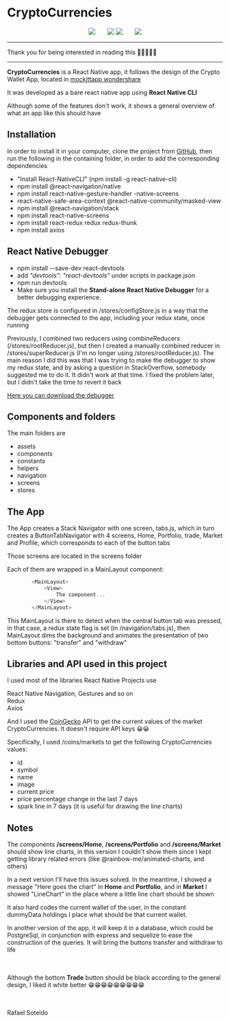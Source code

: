 # CryptoCurrencies

<p align="center">
  <img src="https://tinyimg.io/i/yoAvdAE.png">
  &nbsp;&nbsp;&nbsp;&nbsp;&nbsp;
  <img src="https://tinyimg.io/i/UBXkhAA.png">
  <img src="https://tinyimg.io/i/6jnVRRX.png">
  &nbsp;&nbsp;&nbsp;&nbsp;&nbsp;
  <img src="https://tinyimg.io/i/Um9gH8b.png">
</p>

---
Thank you for being interested in reading this 🥰🥰🥰🥰🥰

---

**CryptoCurrencies** is a React Native app, it follows the design of the Crypto Wallet App, located in [mockittapp wondershare](https://mockittapp.wondershare.com/community/mtkk714ek03lp18?title=crypto-wallet-app)

It was developed as a bare react native app using **React Native CLI**

Although some of the features don't work, it shows a general overview of what an app like this should have

## Installation

In order to install it in your computer, clone the project from [GitHub](https://github.com/rafaelsoteldosilva/CryptoCurrencies), then run the following in the containing folder, in order to add the corresponding dependencies

- "Install React-NativeCLI" (npm install -g react-native-cli)  
- npm install @react-navigation/native  
- npm install react-native-gesture-handler -native-screens  
- react-native-safe-area-context @react-native-community/masked-view  
- npm install @react-navigation/stack  
- npm install react-native-screens  
- npm install react-redux redux redux-thunk  
- npm install axios  

## React Native Debugger

- npm install --save-dev react-devtools  
- add *"devtools": "react-devtools"* under scripts in package.json  
- npm run devtools  
- Make sure you install the **Stand-alone React Native Debugger** for a better debugging experience.

The redux store is configured in /stores/configStore.js in a way that the debugger gets connected to the app, including your redux state, once running

Previously, I combined two reducers using combineReducers (/stores/rootReducer.js), but then I created a manually combined reducer in /stores/superReducer.js (I'm no longer using /stores/rootReducer.js). The main reason I did this was that I was trying to make the debugger to show my redux state, and by asking a question in StackOverflow, somebody suggested me to do it. It didn't work at that time. I fixed the problem later, but I didn't take the time to revert it back

[Here you can download the debugger](https://github.com/jhen0409/react-native-debugger/releases)

## Components and folders

The main folders are

* assets
* components
* constants
* helpers
* navigation
* screens
* stores

## The App

The App creates a Stack Navigator with one screen, tabs.js, which in turn creates a ButtonTabNavigator with 4 screens, Home, Portfolio, trade, Market and Profile, which corresponds to each of the button tabs

Those screens are located in the screens folder

Each of them are wrapped in a MainLayout component:

```js
        <MainLayout>
            <View>
                The component...
            </View>
        </MainLayout>
```

This MainLayout is there to detect when the central button tab was pressed, in that case, a redux state flag is set (in /navigation/tabs.js), then MainLayout dims the background and animates the presentation of two bottom buttons: "transfer" and "withdraw"

## Libraries and API used in this project

I used most of the libraries React Native Projects use

React Native Navigation, Gestures and so on  
Redux  
Axios  

And I used the [CoinGecko](https://www.coingecko.com/en/api) API to get the current values of the market CryptoCurrencies. It doesn't require API keys 😀😀

Specifically, I used /coins/markets to get the following CryptoCurrencies values:

- id  
- symbol  
- name  
- image  
- current price  
- price percentage change in the last 7 days  
- spark line in 7 days (it is useful for drawing the line charts)

## Notes

The components **/screens/Home**, **/screens/Portfolio** and **/screens/Market** should show line charts, in this version I couldn't show them since I kept getting library related errors (like @rainbow-me/animated-charts, and others)

In a next version I'll have this issues solved. In the meantime, I showed a message "Here goes the chart" in **Home** and **Portfolio**, and in **Market** I showed "LineChart" in the place where a little line chart should be shown

It also hard codes the current wallet of the user, in the constant dummyData.holdings I place what should be that current wallet.

In another version of the app, it will keep it in a database, which could be PostgreSql, in conjunction with express and sequelize to ease the construction of the queries. It will bring the buttons transfer and withdraw to life
<br />
<br />
<br />

Although the bottom **Trade** button should be black according to the general design, I liked it white better 😁😁😁😁😁😁😁😁😁
<br />
<br />
<br />

Rafael Soteldo  
